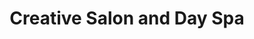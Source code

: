 ---
title: "Creative Salon and Day Spa"
url: /fairfield/creative-salon-and-day-spa/
shop: beauty
---